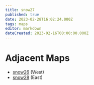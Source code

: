 ```yaml
---
title: snow27
published: true
date: 2023-02-28T16:02:24.000Z
tags: maps
editor: markdown
dateCreated: 2023-02-16T00:00:00.000Z
---
```



# Adjacent Maps
 * [snow26](/maps/snow26) (West)
 * [snow28](/maps/snow28) (East)
